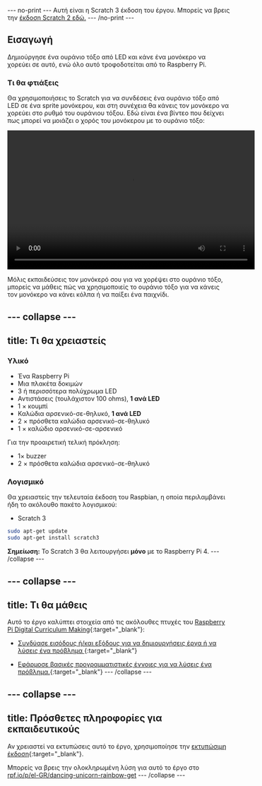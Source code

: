 --- no-print --- 
Αυτή είναι η Scratch 3 έκδοση του έργου. Μπορείς να βρεις την [έκδοση Scratch 2 εδώ.](https://projects.raspberrypi.org/el-GR/projects/dancing-unicorn-rainbow-scratch2) 
--- /no-print ---

## Εισαγωγή

Δημιούργησε ένα ουράνιο τόξο από LED και κάνε ένα μονόκερο να χορεύει σε αυτό, ενώ όλο αυτό τροφοδοτείται από το Raspberry Pi.

### Τι θα φτιάξεις

Θα χρησιμοποιήσεις το Scratch για να συνδέσεις ένα ουράνιο τόξο από LED σε ένα sprite μονόκερου, και στη συνέχεια θα κάνεις τον μονόκερο να χορεύει στο ρυθμό του ουράνιου τόξου. Εδώ είναι ένα βίντεο που δείχνει πως μπορεί να μοιάζει ο χορός του μονόκερου με το ουράνιο τόξο:

<video width="560" height="315" controls>
<source src="resources/Screencast.mp4" type="video/mp4">
Το πρόγραμμα περιήγησής σου δεν υποστηρίζει ετικέτες video, επομένως δοκίμασε το Firefox ή το Chrome
</video>

Μόλις εκπαιδεύσεις τον μονόκερό σου για να χορέψει στο ουράνιο τόξο, μπορείς να μάθεις πώς να χρησιμοποιείς το ουράνιο τόξο για να κάνεις τον μονόκερο να κάνει κόλπα ή να παίξει ένα παιχνίδι.

--- collapse ---
---
title: Τι θα χρειαστείς
---

### Υλικό

+ Ένα Raspberry Pi
+ Μια πλακέτα δοκιμών
+ 3 ή περισσότερα πολύχρωμα LED
+ Αντιστάσεις (τουλάχιστον 100 ohms), **1 ανά LED**
+ 1 × κουμπί
+ Καλώδια αρσενικό-σε-θηλυκό, **1 ανά LED**
+ 2 × πρόσθετα καλώδια αρσενικό-σε-θηλυκό
+ 1 × καλώδιο αρσενικό-σε-αρσενικό

Για την προαιρετική τελική πρόκληση:

+ 1× buzzer
+ 2 × πρόσθετα καλώδια αρσενικό-σε-θηλυκό

### Λογισμικό

Θα χρειαστείς την τελευταία έκδοση του Raspbian, η οποία περιλαμβάνει ήδη το ακόλουθο πακέτο λογισμικού:

+ Scratch 3

```bash
sudo apt-get update
sudo apt-get install scratch3
```

**Σημείωση:** Το Scratch 3 θα λειτουργήσει **μόνο** με το Raspberry Pi 4. --- /collapse ---

--- collapse ---
---
title: Τι θα μάθεις
---

Αυτό το έργο καλύπτει στοιχεία από τις ακόλουθες πτυχές του [Raspberry Pi Digital Curriculum Making](http://rpf.io/curriculum){:target="_blank"}:

+ [ Συνδύασε εισόδους ή/και εξόδους για να δημιουργήσεις έργα ή να λύσεις ένα πρόβλημα ](https://curriculum.raspberrypi.org/physical-computing/builder/){:target="_blank"}

+ [Εφάρμοσε βασικές προγραμματιστικές έννοιες για να λύσεις ένα πρόβλημα.](https://www.raspberrypi.org/curriculum/programming/builder){:target="_blank"} --- /collapse ---

--- collapse ---
---
title: Πρόσθετες πληροφορίες για εκπαιδευτικούς
---

Αν χρειαστεί να εκτυπώσεις αυτό το έργο, χρησιμοποίησε την [εκτυπώσιμη έκδοση](https://projects.raspberrypi.org/el-GR/projects/dancing-unicorn-rainbow/print){:target="_blank"}.

Μπορείς να βρεις την ολοκληρωμένη λύση για αυτό το έργο στο [rpf.io/p/el-GR/dancing-unicorn-rainbow-get](https://rpf.io/p/el-GR/dancing-unicorn-rainbow-get) --- /collapse ---
